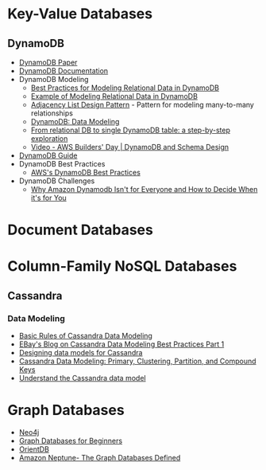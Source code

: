# Key-Value Databases
## DynamoDB
* [DynamoDB Paper](https://www.allthingsdistributed.com/files/amazon-dynamo-sosp2007.pdf)
* [DynamoDB Documentation](https://docs.aws.amazon.com/dynamodb/index.html)
* DynamoDB Modeling
  * [Best Practices for Modeling Relational Data in DynamoDB](https://docs.aws.amazon.com/amazondynamodb/latest/developerguide/bp-relational-modeling.html)
  * [Example of Modeling Relational Data in DynamoDB](https://docs.aws.amazon.com/amazondynamodb/latest/developerguide/bp-modeling-nosql-B.html)
  * [Adjacency List Design Pattern](https://docs.aws.amazon.com/amazondynamodb/latest/developerguide/bp-adjacency-graphs.html#bp-adjacency-lists) - Pattern for modeling many-to-many relationships
  * [DynamoDB: Data Modeling](https://medium.com/hotels-com-technology/dynamodb-data-modeling-c4b02729ac08)
  * [From relational DB to single DynamoDB table: a step-by-step exploration](https://www.trek10.com/blog/dynamodb-single-table-relational-modeling/)
  * [Video - AWS Builders' Day | DynamoDB and Schema Design](https://www.youtube.com/watch?v=ziqm6q-JsGQ)
* [DynamoDB Guide](https://www.dynamodbguide.com/the-dynamo-paper/)
* DynamoDB Best Practices
  * [AWS's DynamoDB Best Practices](https://docs.aws.amazon.com/amazondynamodb/latest/developerguide/best-practices.html)
* DynamoDB Challenges
  * [Why Amazon Dynamodb Isn't for Everyone and How to Decide When it's for You](https://read.acloud.guru/why-amazon-dynamodb-isnt-for-everyone-and-how-to-decide-when-it-s-for-you-aefc52ea9476)
# Document Databases

# Column-Family NoSQL Databases
## Cassandra
### Data Modeling
* [Basic Rules of Cassandra Data Modeling](https://www.datastax.com/dev/blog/basic-rules-of-cassandra-data-modeling)
* [EBay's Blog on Cassandra Data Modeling Best Practices Part 1](https://www.ebayinc.com/stories/blogs/tech/cassandra-data-modeling-best-practices-part-1/)
* [Designing data models for Cassandra](https://www.oreilly.com/ideas/cassandra-data-modeling)
* [Cassandra Data Modeling: Primary, Clustering, Partition, and Compound Keys](https://dzone.com/articles/cassandra-data-modeling-primary-clustering-partiti)
* [Understand the Cassandra data model](https://pandaforme.gitbooks.io/introduction-to-cassandra/content/understand_the_cassandra_data_model.html)

# Graph Databases
* [Neo4j](https://neo4j.com/)
* [Graph Databases for Beginners](https://neo4j.com/blog/why-graph-databases-are-the-future/)
* [OrientDB](https://orientdb.com/graph-database/)
* [Amazon Neptune- The Graph Databases Defined](https://aws.amazon.com/nosql/graph/)





